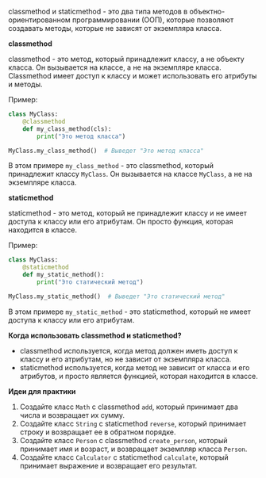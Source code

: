 classmethod и staticmethod - это два типа методов в объектно-ориентированном программировании (ООП), которые позволяют создавать методы, которые не зависят от экземпляра класса.

**classmethod**

classmethod - это метод, который принадлежит классу, а не объекту класса. Он вызывается на классе, а не на экземпляре класса. Classmethod имеет доступ к классу и может использовать его атрибуты и методы.

Пример:
```python
class MyClass:
    @classmethod
    def my_class_method(cls):
        print("Это метод класса")

MyClass.my_class_method()  # Выведет "Это метод класса"
```
В этом примере `my_class_method` - это classmethod, который принадлежит классу `MyClass`. Он вызывается на классе `MyClass`, а не на экземпляре класса.

**staticmethod**

staticmethod - это метод, который не принадлежит классу и не имеет доступа к классу или его атрибутам. Он просто функция, которая находится в классе.

Пример:
```python
class MyClass:
    @staticmethod
    def my_static_method():
        print("Это статический метод")

MyClass.my_static_method()  # Выведет "Это статический метод"
```
В этом примере `my_static_method` - это staticmethod, который не имеет доступа к классу или его атрибутам.

**Когда использовать classmethod и staticmethod?**

* classmethod используется, когда метод должен иметь доступ к классу и его атрибутам, но не зависит от экземпляра класса.
* staticmethod используется, когда метод не зависит от класса и его атрибутов, и просто является функцией, которая находится в классе.

**Идеи для практики**

1. Создайте класс `Math` с classmethod `add`, который принимает два числа и возвращает их сумму.
2. Создайте класс `String` с staticmethod `reverse`, который принимает строку и возвращает ее в обратном порядке.
3. Создайте класс `Person` с classmethod `create_person`, который принимает имя и возраст, и возвращает экземпляр класса `Person`.
4. Создайте класс `Calculator` с staticmethod `calculate`, который принимает выражение и возвращает его результат.
